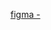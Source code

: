 [figma - ](https://www.figma.com/design/KRZoY3wa35XIFRycNpgliO/modern-todos-20240921?node-id=1-1077&t=sI3P8znTZclXGm5y-1)